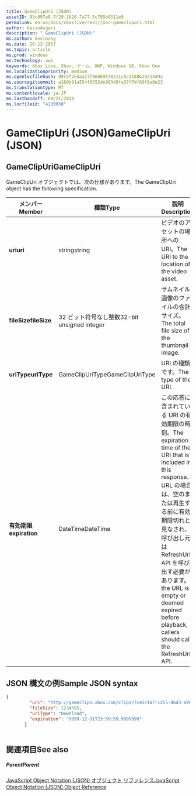 ```yaml
---
title: GameClipUri (JSON)
assetID: 03c097e8-7f29-1026-7a77-5c785b8511e9
permalink: en-us/docs/xboxlive/rest/json-gameclipuri.html
author: KevinAsgari
description: " GameClipUri (JSON)"
ms.author: kevinasg
ms.date: 20-12-2017
ms.topic: article
ms.prod: windows
ms.technology: uwp
keywords: Xbox Live, Xbox, ゲーム, UWP, Windows 10, Xbox One
ms.localizationpriority: medium
ms.openlocfilehash: d9c5f2e4aa27f86069578211c5c3188b2921449a
ms.sourcegitcommit: a160b91a554f8352de963d9fa37f7df89f8a0e23
ms.translationtype: MT
ms.contentlocale: ja-JP
ms.lasthandoff: 09/21/2018
ms.locfileid: "4130950"
---
```

# <a name="gameclipuri-json"></a><span data-ttu-id="41878-104">GameClipUri (JSON)</span><span class="sxs-lookup"><span data-stu-id="41878-104">GameClipUri (JSON)</span></span>
 
<a id="ID4EO"></a>

 
## <a name="gameclipuri"></a><span data-ttu-id="41878-105">GameClipUri</span><span class="sxs-lookup"><span data-stu-id="41878-105">GameClipUri</span></span>
 
<span data-ttu-id="41878-106">GameClipUri オブジェクトでは、次の仕様があります。</span><span class="sxs-lookup"><span data-stu-id="41878-106">The GameClipUri object has the following specification.</span></span>
 
| <span data-ttu-id="41878-107">メンバー</span><span class="sxs-lookup"><span data-stu-id="41878-107">Member</span></span>| <span data-ttu-id="41878-108">種類</span><span class="sxs-lookup"><span data-stu-id="41878-108">Type</span></span>| <span data-ttu-id="41878-109">説明</span><span class="sxs-lookup"><span data-stu-id="41878-109">Description</span></span>| 
| --- | --- | --- | 
| <b><span data-ttu-id="41878-110">uri</span><span class="sxs-lookup"><span data-stu-id="41878-110">uri</span></span></b>| <span data-ttu-id="41878-111">string</span><span class="sxs-lookup"><span data-stu-id="41878-111">string</span></span>| <span data-ttu-id="41878-112">ビデオのアセットの場所への URI。</span><span class="sxs-lookup"><span data-stu-id="41878-112">The URI to the location of the video asset.</span></span>| 
| <b><span data-ttu-id="41878-113">fileSize</span><span class="sxs-lookup"><span data-stu-id="41878-113">fileSize</span></span></b>| <span data-ttu-id="41878-114">32 ビット符号なし整数</span><span class="sxs-lookup"><span data-stu-id="41878-114">32-bit unsigned integer</span></span>| <span data-ttu-id="41878-115">サムネイル画像のファイルの合計サイズ。</span><span class="sxs-lookup"><span data-stu-id="41878-115">The total file size of the thumbnail image.</span></span>| 
| <b><span data-ttu-id="41878-116">uriType</span><span class="sxs-lookup"><span data-stu-id="41878-116">uriType</span></span></b>| <span data-ttu-id="41878-117">GameClipUriType</span><span class="sxs-lookup"><span data-stu-id="41878-117">GameClipUriType</span></span>| <span data-ttu-id="41878-118">URI の種類です。</span><span class="sxs-lookup"><span data-stu-id="41878-118">The type of the URI.</span></span>| 
| <b><span data-ttu-id="41878-119">有効期限</span><span class="sxs-lookup"><span data-stu-id="41878-119">expiration</span></span></b>| <span data-ttu-id="41878-120">DateTime</span><span class="sxs-lookup"><span data-stu-id="41878-120">DateTime</span></span>| <span data-ttu-id="41878-121">この応答に含まれている URI の有効期限の時刻。</span><span class="sxs-lookup"><span data-stu-id="41878-121">The expiration time of the URI that is included in this response.</span></span> <span data-ttu-id="41878-122">URL の場合は、空のまたは再生する前に有効期限切れと見なされ、呼び出し元は RefreshUrl API を呼び出す必要があります。</span><span class="sxs-lookup"><span data-stu-id="41878-122">If the URL is empty or deemed expired before playback, callers should call the RefreshUrl API.</span></span>| 
  
<a id="ID4EMC"></a>

 
## <a name="sample-json-syntax"></a><span data-ttu-id="41878-123">JSON 構文の例</span><span class="sxs-lookup"><span data-stu-id="41878-123">Sample JSON syntax</span></span>
 

```json
{
         "uri": "http://gameclips.xbox.com/clips/7ce5c1a7-1255-46d3-a90e-34a0e2dfab06/clip.mp4",
         "fileSize": 1234565,
         "uriType": "Download",
         "expiration": "9999-12-31T23:59:59.9999999"
       }
    
```

  
<a id="ID4EVC"></a>

 
## <a name="see-also"></a><span data-ttu-id="41878-124">関連項目</span><span class="sxs-lookup"><span data-stu-id="41878-124">See also</span></span>
 
<a id="ID4EXC"></a>

 
##### <a name="parent"></a><span data-ttu-id="41878-125">Parent</span><span class="sxs-lookup"><span data-stu-id="41878-125">Parent</span></span> 

[<span data-ttu-id="41878-126">JavaScript Object Notation (JSON) オブジェクト リファレンス</span><span class="sxs-lookup"><span data-stu-id="41878-126">JavaScript Object Notation (JSON) Object Reference</span></span>](atoc-xboxlivews-reference-json.md)

   